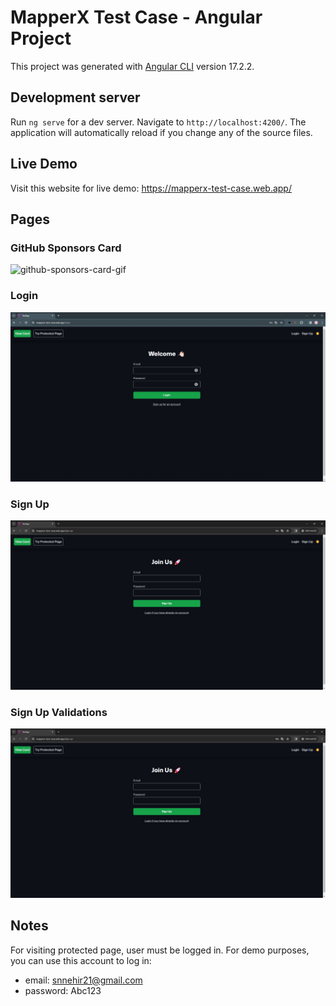 # MapperX Test Case - Angular Project

This project was generated with [Angular CLI](https://github.com/angular/angular-cli) version 17.2.2.

## Development server

Run `ng serve` for a dev server. Navigate to `http://localhost:4200/`. The application will automatically reload if you change any of the source files.

## Live Demo
Visit this website for live demo: https://mapperx-test-case.web.app/

## Pages

### GitHub Sponsors Card 
![github-sponsors-card-gif](https://github.com/snnehir/MapperXTestCase/blob/master/readme-images/github-sponsors-card.gif)


### Login
![login-img](https://github.com/snnehir/MapperXTestCase/blob/master/readme-images/login.jpg)


### Sign Up
![signu-up-img](https://github.com/snnehir/MapperXTestCase/blob/master/readme-images/sign-up.jpg)

### Sign Up Validations
![sign-up-validations-img](https://github.com/snnehir/MapperXTestCase/blob/master/readme-images/sign-up-validations.jpg)

## Notes
For visiting protected page, user must be logged in. 
For demo purposes, you can use this account to log in:  
- email: snnehir21@gmail.com
- password: Abc123

